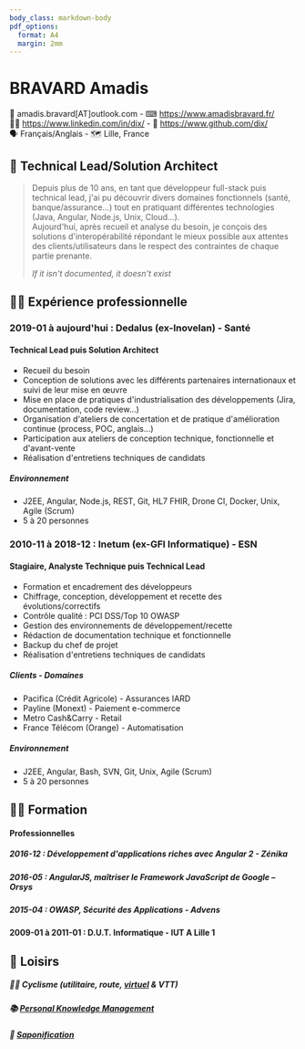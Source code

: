 ```yaml
---
body_class: markdown-body
pdf_options:
  format: A4
  margin: 2mm
---
```

<meta name="viewport" content="width=device-width, initial-scale=1"/>

# BRAVARD Amadis
📧&nbsp;amadis.bravard[AT]outlook.com - ⌨&nbsp;https://www.amadisbravard.fr/<br />
👨‍💼&nbsp;https://www.linkedin.com/in/dix/ - 🧫&nbsp;https://www.github.com/dix/<br />
🗣&nbsp;Français/Anglais - 🗺&nbsp;Lille, France<br />


## 🎯&nbsp;Technical Lead/Solution Architect
> Depuis plus de 10 ans, en tant que développeur full-stack puis technical lead, j'ai pu découvrir divers domaines fonctionnels (santé, banque/assurance...) tout en pratiquant différentes technologies (Java, Angular, Node.js, Unix, Cloud...).<br />
> Aujourd'hui, après recueil et analyse du besoin, je conçois des solutions d'interopérabilité répondant le mieux possible aux attentes des clients/utilisateurs dans le respect des contraintes de chaque partie prenante.
>
> _If it isn't documented, it doesn't exist_

## 👨‍💻&nbsp;Expérience professionnelle

### 2019-01 à aujourd'hui : Dedalus&nbsp;(ex-Inovelan) - Santé
#### Technical Lead puis Solution Architect
- Recueil du besoin
- Conception de solutions avec les différents partenaires internationaux et suivi de leur mise en œuvre
- Mise en place de pratiques d'industrialisation des développements (Jira, documentation, code review...)
- Organisation d'ateliers de concertation et de pratique d'amélioration continue (process, POC, anglais...)
- Participation aux ateliers de conception technique, fonctionnelle et d'avant-vente
- Réalisation d'entretiens techniques de candidats

##### Environnement
- J2EE, Angular, Node.js, REST, Git, HL7 FHIR, Drone CI, Docker, Unix, Agile (Scrum)
- 5 à 20 personnes

### 2010-11 à 2018-12 : Inetum&nbsp;(ex-GFI&nbsp;Informatique) - ESN
#### Stagiaire, Analyste Technique puis Technical Lead 
- Formation et encadrement des développeurs
- Chiffrage, conception, développement et recette des évolutions/correctifs
- Contrôle qualité : PCI DSS/Top 10 OWASP
- Gestion des environnements de développement/recette
- Rédaction de documentation technique et fonctionnelle
- Backup du chef de projet
- Réalisation d'entretiens techniques de candidats

##### Clients - Domaines
- Pacifica&nbsp;(Crédit&nbsp;Agricole) - Assurances&nbsp;IARD
- Payline&nbsp;(Monext) - Paiement&nbsp;e-commerce
- Metro&nbsp;Cash&Carry - Retail
- France&nbsp;Télécom&nbsp;(Orange) - Automatisation

##### Environnement
- J2EE, Angular, Bash, SVN, Git, Unix, Agile (Scrum)
- 5 à 20 personnes

## 👨‍🎓&nbsp;Formation
#### Professionnelles
##### 2016-12 : Développement d'applications riches avec Angular 2 - Zénika
##### 2016-05 : AngularJS, maîtriser le Framework JavaScript de Google – Orsys
##### 2015-04 : OWASP, Sécurité des Applications - Advens
#### 2009-01 à 2011-01 : D.U.T.&nbsp;Informatique - IUT&nbsp;A&nbsp;Lille&nbsp;1

## 🎨&nbsp;Loisirs
##### 🚴‍♀️&nbsp;Cyclisme (utilitaire, route, [virtuel](https://www.zwift.com/) & VTT)
##### 📚&nbsp;[Personal Knowledge Management](https://fr.wikipedia.org/wiki/Gestion_des_connaissances_personnelles)
##### 🧼&nbsp;[Saponification](https://fr.wikipedia.org/wiki/Savon_%C3%A0_froid)
